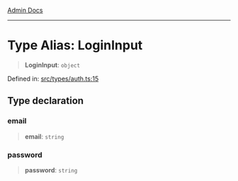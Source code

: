 [Admin Docs](/)

***

# Type Alias: LoginInput

> **LoginInput**: `object`

Defined in: [src/types/auth.ts:15](https://github.com/PalisadoesFoundation/talawa-admin/blob/main/src/types/auth.ts#L15)

## Type declaration

### email

> **email**: `string`

### password

> **password**: `string`
